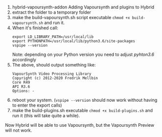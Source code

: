 1. hybrid-vapoursynth-addon
Adding Vapoursynth and plugins to Hybrid
2. extract the folder to a temporary folder
3. make the build-vapoursynth.sh script executable `chmod +x build-vapoursynth.sh` and run it.
4. When it's finished call:
    ```
    export LD_LIBRARY_PATH=/usr/local/lib
    export PYTHONPATH=/usr/local/lib/python3.6/site-packages
    vspipe --version
    ```
    Note: depending on your Python version you need to adjust _pyhton3.6_ accordingly
5. The above, should output something like:
    ```
    VapourSynth Video Processing Library
    Copyright (c) 2012-2020 Fredrik Mellbin
    Core R49
    API R3.6
    Options: -
    ```
6. reboot your system.
(`vspipe --version` should now work without having to enter the export calls)
7. make the build-plugins.sh executable `chmod +x build-plugins.sh` and run it (this will take quite a while).

Now Hybrid will be able to use Vapoursynth, but the Vapoursynth Preview will not work.


